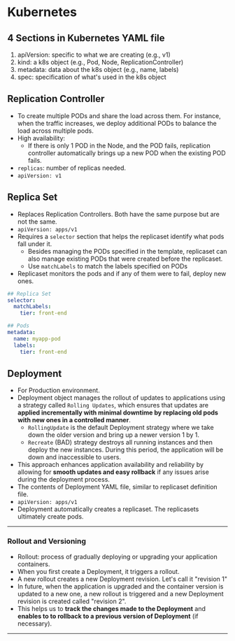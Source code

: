 # Kubernetes

## 4 Sections in Kubernetes YAML file

1. apiVersion: specific to what we are creating (e.g., v1)
2. kind: a k8s object (e.g., Pod, Node, ReplicationController)
3. metadata: data about the k8s object (e.g., name, labels)
4. spec: specification of what's used in the k8s object

## Replication Controller

- To create multiple PODs and share the load across them. For instance, when the traffic increases, we deploy additional PODs to balance the load across multiple pods.
- High availability:
  - If there is only 1 POD in the Node, and the POD fails, replication controller automatically brings up a new POD when the existing POD fails.
- `replicas`: number of replicas needed.
- `apiVersion: v1`

## Replica Set

- Replaces Replication Controllers. Both have the same purpose but are not the same.
- `apiVersion: apps/v1`
- Requires a `selector` section that helps the replicaset identify what pods fall under it.
  - Besides managing the PODs specified in the template, replicaset can also manage existing PODs that were created before the replicaset.
  - Use `matchLabels` to match the labels specified on PODs
- Replicaset monitors the pods and if any of them were to fail, deploy new ones.

```yml
## Replica Set
selector:
  matchLabels:
    tier: front-end

## Pods
metadata:
  name: myapp-pod
  labels:
    tier: front-end
```

## Deployment

- For Production environment.
- Deployment object manages the rollout of updates to applications using a strategy called `Rolling Updates`, which ensures that updates are **applied incrementally with minimal downtime by replacing old pods with new ones in a controlled manner**.
    - `RollingUpdate` is the default Deployment strategy where we take down the older version and bring up a newer version 1 by 1.
    - `Recreate` (BAD) strategy destroys all running instances and then deploy the new instances. During this period, the application will be down and inaccessible to users.
- This approach enhances application availability and reliability by allowing for **smooth updates and easy rollback** if any issues arise during the deployment process.
- The contents of Deployment YAML file, similar to replicaset definition file.
- `apiVersion: apps/v1`
- Deployment automatically creates a replicaset. The replicasets ultimately create pods.

---

### Rollout and Versioning

- Rollout: process of gradually deploying or upgrading your application containers.
- When you first create a Deployment, it triggers a rollout.
- A new rollout creates a new Deployment revision. Let's call it "revision 1"
- In future, when the application is upgraded and the container version is updated to a new one, a new rollout is triggered and a new Deployment revision is created called "revision 2".
- This helps us to **track the changes made to the Deployment** and **enables to to rollback to a previous version of Deployment** (if necessary).

---

